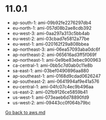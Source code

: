 
 # 11.0.1
- ap-south-1: ami-09b92fe2276297db4
- eu-north-1: ami-057d08b2ae8cdb392
- eu-west-3: ami-0aa297a313c5bb4ab
- eu-west-2: ami-03cbad7e5812a77be
- eu-west-1: ami-020162f29a808bbea
- ap-northeast-3: ami-06ea57093aba0dc6f
- ap-northeast-2: ami-065616ad3ff5f069f
- ap-northeast-1: ami-0e9be83ebec900963
- ca-central-1: ami-0bb5c7d0ab0c11e8b
- sa-east-1: ami-03bef0490896aa880
- ap-southeast-1: ami-0168d9cdad0626247
- ap-southeast-2: ami-0641994af9e41a576
- eu-central-1: ami-04fc07c4ec9b496aa
- us-east-2: ami-02fb9126ce5859b41
- us-west-1: ami-073eaeb6d78890fd9
- us-west-2: ami-09443cc0f064b79bc

[Go back to aws.md](../../aws.md) 
